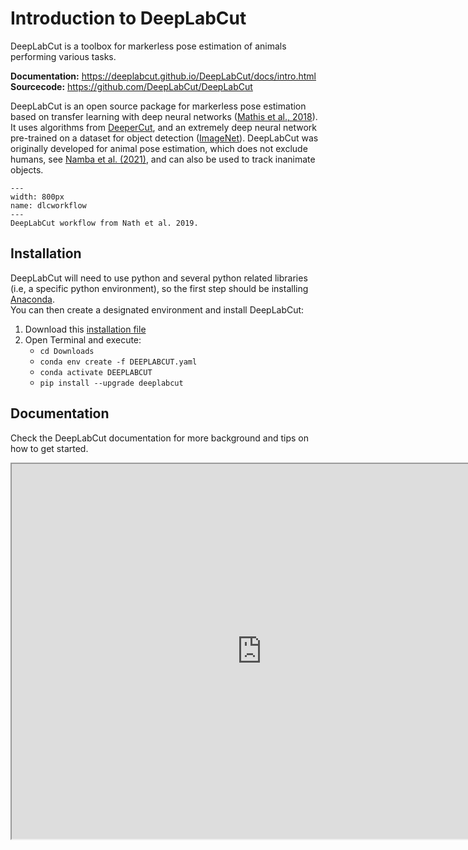 # Introduction to DeepLabCut

DeepLabCut is a toolbox for markerless pose estimation of animals performing various tasks.

**Documentation:** https://deeplabcut.github.io/DeepLabCut/docs/intro.html  
**Sourcecode:** https://github.com/DeepLabCut/DeepLabCut

DeepLabCut is an open source package for markerless pose estimation based on transfer learning with deep neural networks ([Mathis et al., 2018](https://www.nature.com/articles/s41593-018-0209-y)). It uses algorithms from [DeeperCut](https://link.springer.com/chapter/10.1007/978-3-319-46466-4_3), and an extremely deep neural network pre-trained on a dataset for object detection ([ImageNet](https://openaccess.thecvf.com/content_cvpr_2016/html/He_Deep_Residual_Learning_CVPR_2016_paper.html)). DeepLabCut was originally developed for animal pose estimation, which does not exclude humans, see [Namba et al. (2021)](https://www.nature.com/articles/s41598-021-83077-4), and can also be used to track inanimate objects.

```{figure} content/dlcworkflow.PNG
---
width: 800px
name: dlcworkflow
---
DeepLabCut workflow from Nath et al. 2019.
```

## Installation

DeepLabCut will need to use python and several python related libraries (i.e, a specific python environment), so the first step should be installing [Anaconda](https://docs.anaconda.com/anaconda/install/).  
You can then create a designated environment and install DeepLabCut:  

1. Download this [installation file](http://www.mackenziemathislab.org/s/DEEPLABCUT.yaml)
2. Open Terminal and execute:
    - ```cd Downloads```
    - ```conda env create -f DEEPLABCUT.yaml```
    - ```conda activate DEEPLABCUT```
    - ```pip install --upgrade deeplabcut```

## Documentation

Check the DeepLabCut documentation for more background and tips on how to get started.  

<iframe src="https://deeplabcut.github.io/DeepLabCut/README.html" frameborder="1" width="800" height="600"></iframe>
